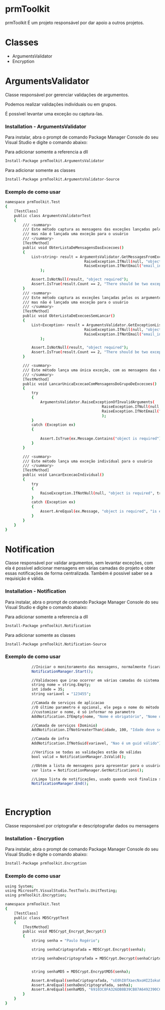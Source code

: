# prmToolkit

prmToolkit É um projeto responsável por dar apoio a outros projetos.

# Classes
- ArgumentsValidator
- Encryption

# ArgumentsValidator
Classe responsável por gerenciar validações de argumentos.

Podemos realizar validações indivíduais ou em grupos.

É possível levantar uma exceção ou captura-las.

### Installation - ArgumentsValidator

Para instalar, abra o prompt de comando Package Manager Console do seu Visual Studio e digite o comando abaixo:

Para adicionar somente a referencia a dll
```sh
Install-Package prmToolkit.ArgumentsValidator
```

Para adicionar somente as classes
```sh
Install-Package prmToolkit.ArgumentsValidator-Source
```
### Exemplo de como usar

```sh
namespace prmToolkit.Test
{
    [TestClass]
    public class ArgumentsValidatorTest
    {
        /// <summary>
        /// Este método captura as mensagens das exceções lançadas pelos argumentos 
        /// mas não é lançada uma exceção para o usuário
        /// </summary>
        [TestMethod]
        public void ObterListaDeMensagensDasExcecoes()
        {
            List<string> result = ArgumentsValidator.GetMessagesFromExceptions(
                                    RaiseException.IfNull(null, "object is required"),
                                    RaiseException.IfNotEmail("email_invalid", "email invalid")
                );

            Assert.IsNotNull(result, "object required");
            Assert.IsTrue(result.Count == 2, "There should be two exceptions");
        }
        /// <summary>
        /// Este método captura as exceções lançadas pelos os argumentos 
        /// mas não é lançada uma exceção para o usuário
        /// </summary>
        [TestMethod]
        public void ObterListaDeExecoesSemLancar()
        {
            List<Exception> result = ArgumentsValidator.GetExceptionList(
                                    RaiseException.IfNull(null, "object is required"),
                                    RaiseException.IfNotEmail("email_invalid", "email invalid")
                );

            Assert.IsNotNull(result, "object required");
            Assert.IsTrue(result.Count == 2, "There should be two exceptions");
        }

        /// <summary>
        /// Este método lança uma única exceção, com as mensagens das exceções geradas pelos os argumentos 
        /// </summary>
        [TestMethod]
        public void LancarUnicaExcecaoComMensagensDoGrupoDeExcecoes()
        {
            try
            {
                ArgumentsValidator.RaiseExceptionOfInvalidArguments(
                                            RaiseException.IfNull(null, "object is required"),
                                            RaiseException.IfNotEmail("email_invalid", "email invalid")
                                            );
            }
            catch (Exception ex)
            {
                
                Assert.IsTrue(ex.Message.Contains("object is required") && ex.Message.Contains("email invalid"), "There should be two exceptions");
            }
        }

        /// <summary>
        /// Este método lança uma exceção indivídual para o usuário
        /// </summary>
        [TestMethod]
        public void LancarExcecaoIndividual()
        {
            try
            {
                RaiseException.IfNotNull(null, "object is required", true);
            }
            catch (Exception ex)
            {
                Assert.AreEqual(ex.Message, "object is required", "is expected value not null");
            }
        }
    }
}


```

# Notification
Classe responsável por validar argumentos, sem levantar exceções, com ela é possível adicionar mensagens em várias camadas do projeto e obter essas notificações de forma centralizada. Também é possível saber se a requisição é válida.

### Installation - Notification

Para instalar, abra o prompt de comando Package Manager Console do seu Visual Studio e digite o comando abaixo:

Para adicionar somente a referencia a dll
```sh
Install-Package prmToolkit.Notification
```

Para adicionar somente as classes
```sh
Install-Package prmToolkit.Notification-Source
```
### Exemplo de como usar

```sh
            //Iniciar o monitoramento das mensagens, normalmente ficara em um base da controller da api
            NotificationManager.Start();

            //Validacoes que irao ocorrer em várias camadas do sistema
            string nome = string.Empty;
            int idade = 35;
            string variavel = "123455";

            //Camada de serviços de aplicacao
            //O último parametro é opcional, ele pega o nome do método que está executando a validação automaticamente, caso queira 
            //customizar o nome, é só informar no parametro
            AddNotification.IfEmpty(nome, "Nome é obrigatório", "Nome do método que está executando a validação");

            //Camada de serviços (Dominio)
            AddNotification.IfNotGreaterThan(idade, 100, "Idade deve ser maior que 100");

            //Camada de infra
            AddNotification.IfNotGuid(variavel, "Nao é um guid válido");

            //Verifica se todas as validações estão de válidas
            bool valid = NotificationManager.IsValid();

            //Obtém a lista de mensagens para apresentar para o usuário
            var lista = NotificationManager.GetNotifications();

            //Limpa lista de notificações, usado quando você finaliza seu request
            NotificationManager.End();

       
```

# Encryption
Classe responsável por criptografar e descriptografar dados ou mensagens

### Installation - Encryption

Para instalar, abra o prompt de comando Package Manager Console do seu Visual Studio e digite o comando abaixo:

```sh
Install-Package prmToolkit.Encryption
```
### Exemplo de como usar

```sh
using System;
using Microsoft.VisualStudio.TestTools.UnitTesting;
using prmToolkit.Encryption;

namespace prmToolkit.Test
{
    [TestClass]
    public class MD5CryptTest
    {
        [TestMethod]
        public void MD5Crypt_Encrypt_Decrypt()
        {
            string senha = "Paulo Rogério";

            string senhaCriptografada = MD5Crypt.Encrypt(senha);

            string senhaDesCriptografada = MD5Crypt.Decrypt(senhaCriptografada);


            string senhaMD5 = MD5Crypt.EncryptMD5(senha);

            Assert.AreEqual(senhaCriptografada, "sE0hI8fXaecNxoHI2IokuQ==");
            Assert.AreEqual(senhaDesCriptografada, senha);
            Assert.AreEqual(senhaMD5, "69103C8FA326DB8B39CB87A6492390C6");
        }
    }
}
```

